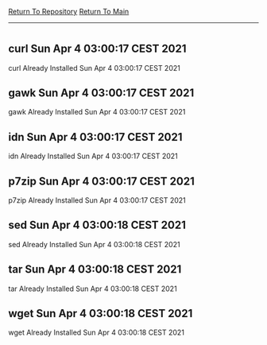 [Return To Repository](https://github.com/bast69/piholeparser/)
[Return To Main](https://github.com/bast69/piholeparser/blob/master/RecentRunLogs/Mainlog.md)
____________________________________
# 
## curl Sun Apr  4 03:00:17 CEST 2021
curl Already Installed Sun Apr  4 03:00:17 CEST 2021
## gawk Sun Apr  4 03:00:17 CEST 2021
gawk Already Installed Sun Apr  4 03:00:17 CEST 2021
## idn Sun Apr  4 03:00:17 CEST 2021
idn Already Installed Sun Apr  4 03:00:17 CEST 2021
## p7zip Sun Apr  4 03:00:17 CEST 2021
p7zip Already Installed Sun Apr  4 03:00:17 CEST 2021
## sed Sun Apr  4 03:00:18 CEST 2021
sed Already Installed Sun Apr  4 03:00:18 CEST 2021
## tar Sun Apr  4 03:00:18 CEST 2021
tar Already Installed Sun Apr  4 03:00:18 CEST 2021
## wget Sun Apr  4 03:00:18 CEST 2021
wget Already Installed Sun Apr  4 03:00:18 CEST 2021
